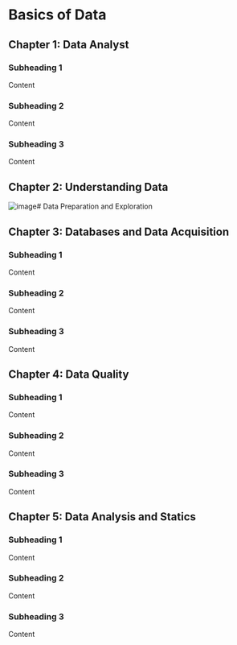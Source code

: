 # Basics of Data
## Chapter 1: Data Analyst
### Subheading 1
Content


### Subheading 2
Content


### Subheading 3
Content
## Chapter 2: Understanding Data

![image](https://github.com/Zaheer-Emeran/Data_Analysis-/assets/162816701/cf51f320-ad3e-4f22-b844-e5baa0f9425f)# Data Preparation and Exploration

## Chapter 3: Databases and Data Acquisition
### Subheading 1
Content

### Subheading 2
Content

### Subheading 3
Content

## Chapter 4: Data Quality
### Subheading 1
Content

### Subheading 2
Content

### Subheading 3
Content

## Chapter 5: Data Analysis and Statics
### Subheading 1
Content

### Subheading 2
Content

### Subheading 3
Content



